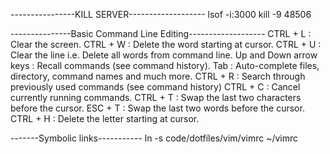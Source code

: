 ----------------KILL SERVER-------------------
lsof -i:3000
kill -9 48506

---------------Basic Command Line Editing-------------------
CTRL + L : Clear the screen.
CTRL + W : Delete the word starting at cursor.
CTRL + U : Clear the line i.e. Delete all words from command line.
Up and Down arrow keys : Recall commands (see command history).
Tab : Auto-complete files, directory, command names and much more.
CTRL + R : Search through previously used commands (see command history)
CTRL + C : Cancel currently running commands.
CTRL + T : Swap the last two characters before the cursor.
ESC + T : Swap the last two words before the cursor.
CTRL + H : Delete the letter starting at cursor.

-------Symbolic links-----------
ln -s code/dotfiles/vim/vimrc ~/vimrc
